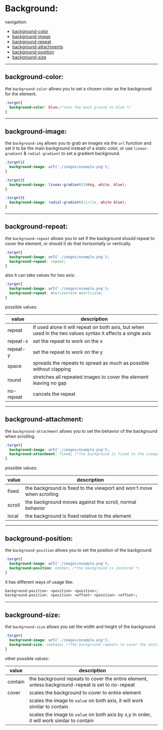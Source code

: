 # Background:

navigation:
- [background-color](#background-color)
- [background-image](#background-image)
- [background-repeat](#background-repeat)
- [background-attachments](#background-attachment)
- [background-position](#background-position)
- [background-size](#background-size)


----

## background-color:

the `background-color` allows you to set a chosen color as the background for the element.

```css
.target{
  background-color: blue;/*sets the back ground to blue */
}
```

---

## background-image:

the `background-img` allows you to grab an images via the `url` function and set it to be the main background instead of a static color, or use `linear-gradient` & `radial-gradient` to set a gradient background.

```css
.target1{
  background-image: url('./images/example.png');
}

.target2{
  background-image: linear-gradient(30deg, white, blue);
}

.target3{
  background-image: radial-gradient(circle, white blue);
}
```

---

## background-repeat:

the `background-repeat` allows you to set if the background should repeat to cover the element, or should it do that horizontally or vertically.

```css
.target{
  background-image: url('./images/example.png');
  background-repeat: repeat;
}
```

also it can take values for two axis:

```css
.target{
  background-image: url('./images/example.png');
  background-repeat: <horizontal> <vertical>;
}
```

possible values:

|value  |description  |
|---------|---------|
|repeat     |if used alone it will repeat on both axis, but when used in the two values syntax it affects a single axis|
|repeat-x     |set the repeat to work on the x|
|repeat-y     |set the repeat to work on the y|
|space     |spreads the repeats to spread as much as possible without clapping|
|round     |stretches all repeated images to cover the element leaving no gap|
|no-repeat     |cancels the repeat|

---

## background-attachment:

the `background-attachment` allows you to set the behavior of the background when scrolling.

```css
.target{
  background-image: url('./images/example.png');
  background-attachment: fixed; /*the background is fixed to the viewport and won't move when scrolling */
}
```

possible values:

|value  |description  |
|---------|---------|
|fixed|the background is fixed to the viewport and won't move when scrolling|
|scroll|the background moves against the scroll, normal behavior|
|local|the background is fixed relative to the element|

---

## background-position:

the `background-position` allows you to set the position of the background.

```css
.target{
  background-image: url('./images/example.png');
  background-position: center; /*the background is centered */
}
```

it has different ways of usage like:

```css
background-position: <position> <position>;
background-position: <position> <offset> <position> <offset>;
```

---

## background-size:

the `background-size` allows you set the width and height of the background.

```css
.target{
  background-image: url('./images/example.png');
  background-size: contain; /*the background repeats to cover the entire element*/
}
```

other possible values:


|value  |description  |
|---------|---------|
|contain     |the background repeats to cover the entire element, unless background-repeat is set to no-repeat|
|cover|scales the background to cover to entire element|
|<value>|scales the image to `value` on both axis, it will work similar to contain|
|<valueX> <valueY>|scales the image to `value` on both axis by x,y in order, it will work similar to contain|

